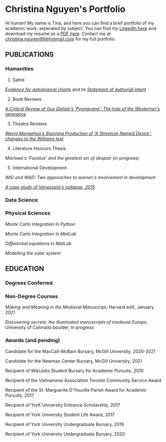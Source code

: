 # Christina Nguyen's Portfolio
Hi human! My name is Tina, and here you can find a brief portfolio of my academic work, seperated by subject.
You can find my [LinkedIn here](https://www.linkedin.com/in/cnguyen99/) and download my resume as a [PDF here](https://github.com/TorontoYYZ/Portfolio/blob/main/Resume.pdf). Contact me at christina.nguyen99@hotmail.com for 
my full portfolio.

## PUBLICATIONS

### Humanities

1. Satire


[*Evidence for astrological charts*](https://github.com/TorontoYYZ/Portfolio/blob/main/Satire_Paper.pdf) and its [*Statement of authorial intent*](https://github.com/TorontoYYZ/Portfolio/blob/main/Statement%20of%20Authorial%20Intent.pdf)

2. Book Reviews


[*A Critical Review of Guy Delisle's 'Pyongyang': The trap of the Westerner's ignorance*](https://github.com/TorontoYYZ/Portfolio/blob/main/A%20Critical%20Review%20of%20Guy%20Delisle's%20'Pyongyang'.pdf)

3. Theatre Reviews


[*Weyni Mengehsa's Stunning Production of 'A Streetcar Named Desire': changes to the Williams text*](https://github.com/TorontoYYZ/Portfolio/blob/main/Review%20of%20'Streetcar'.pdf)

4. Literature Honours Thesis


*Marlowe's 'Faustus' and the greatest sin of despair* (in progress)

5. International Development


*WID and WAD: Two approaches to women's involvement in development*


[*A case study of Venezuela's collapse, 2015*](https://github.com/TorontoYYZ/Portfolio/blob/main/Venezuela%20Policy.pdf)

### Data Science

### Physical Sciences
*Monte Carlo Integration In Python*

*Monte Carlo Integration In MatLab*

*Differential equations in MatLab*

*Modelling the solar system*

## EDUCATION 

### Degrees Conferred
### Non-Degree Courses
*Making and Meaning in the Medieval Manuscript,* Harvard edX, January 2021

*Discovering secrets: the illuminated manuscripts of medieval Europe,* University of Colorado boulder, in progress

### Awards (and pending)
Candidate for the MacCall-McBain Bursary, McGill University, 2020-2021	

Candidate for the Newman Center Bursary, McGill University, 2021	

Recipient of WikiJobs Student Bursary for Academic Pursuits, 2010	

Recipient of the Vietnamese Association Toronto Community Service Award	

Recipient of the St. Marguerite D'Youville Parish Award for Academic Pursuits, 2017	

Recipient of YorK University Entrance Scholarship, 2017	

Recipient of York University Student Life Award, 2017	

Recipient of York University Undergraduate Bursary, 2019	

Recipient of York University Undergraduate Bursary, 2020	



